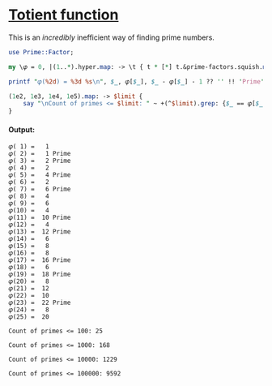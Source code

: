 [1]: https://rosettacode.org/wiki/Totient_function

# [Totient function][1]





This is an *incredibly* inefficient way of finding prime numbers.

```perl
use Prime::Factor;

my \𝜑 = 0, |(1..*).hyper.map: -> \t { t * [*] t.&prime-factors.squish.map: { 1 - 1/$_ } }

printf "𝜑(%2d) = %3d %s\n", $_, 𝜑[$_], $_ - 𝜑[$_] - 1 ?? '' !! 'Prime' for 1 .. 25;

(1e2, 1e3, 1e4, 1e5).map: -> $limit {
    say "\nCount of primes <= $limit: " ~ +(^$limit).grep: {$_ == 𝜑[$_] + 1}
}
```

#### Output:
```
𝜑( 1) =   1
𝜑( 2) =   1 Prime
𝜑( 3) =   2 Prime
𝜑( 4) =   2
𝜑( 5) =   4 Prime
𝜑( 6) =   2
𝜑( 7) =   6 Prime
𝜑( 8) =   4
𝜑( 9) =   6
𝜑(10) =   4
𝜑(11) =  10 Prime
𝜑(12) =   4
𝜑(13) =  12 Prime
𝜑(14) =   6
𝜑(15) =   8
𝜑(16) =   8
𝜑(17) =  16 Prime
𝜑(18) =   6
𝜑(19) =  18 Prime
𝜑(20) =   8
𝜑(21) =  12
𝜑(22) =  10
𝜑(23) =  22 Prime
𝜑(24) =   8
𝜑(25) =  20

Count of primes <= 100: 25

Count of primes <= 1000: 168

Count of primes <= 10000: 1229

Count of primes <= 100000: 9592
```
